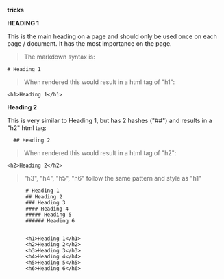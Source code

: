 **tricks**

**HEADING 1**
<P>This is the main heading on a page and should only be used once on each page / document. It has the most importance on the page.</P>

>The markdown syntax is:

```
# Heading 1
```
>When rendered this would result in a html tag of "h1":
```
<h1>Heading 1</h1>
```

**Heading 2**
<P>This is very similar to Heading 1, but has 2 hashes ("##") and results in a "h2" html tag:</p>

```
  ## Heading 2
  ```
  
  >When rendered this would result in a html tag of "h2":
  
  ```
  <h2>Heading 2</h2>
  ```
  >"h3", "h4", "h5", "h6" follow the same pattern and style as "h1"
  
  ```
        # Heading 1
        ## Heading 2
        ### Heading 3
        #### Heading 4
        ##### Heading 5
        ###### Heading 6
      
     
        <h1>Heading 1</h1>
        <h2>Heading 2</h2>
        <h3>Heading 3</h3>
        <h4>Heading 4</h4>
        <h5>Heading 5</h5>
        <h6>Heading 6</h6>
   

